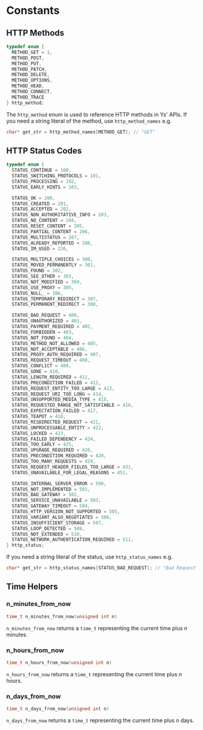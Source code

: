 # Constants

## HTTP Methods

```c
typedef enum {
  METHOD_GET = 1,
  METHOD_POST,
  METHOD_PUT,
  METHOD_PATCH,
  METHOD_DELETE,
  METHOD_OPTIONS,
  METHOD_HEAD,
  METHOD_CONNECT,
  METHOD_TRACE
} http_method;
```

The `http_method` enum is used to reference HTTP methods in Ys' APIs. If you need a string literal of the method, use `http_method_names` e.g.

```c
char* get_str = http_method_names[METHOD_GET]; // "GET"
```

## HTTP Status Codes

```c
typedef enum {
  STATUS_CONTINUE = 100,
  STATUS_SWITCHING_PROTOCOLS = 101,
  STATUS_PROCESSING = 102,
  STATUS_EARLY_HINTS = 103,

  STATUS_OK = 200,
  STATUS_CREATED = 201,
  STATUS_ACCEPTED = 202,
  STATUS_NON_AUTHORITATIVE_INFO = 203,
  STATUS_NO_CONTENT = 204,
  STATUS_RESET_CONTENT = 205,
  STATUS_PARTIAL_CONTENT = 206,
  STATUS_MULTISTATUS = 207,
  STATUS_ALREADY_REPORTED = 208,
  STATUS_IM_USED = 226,

  STATUS_MULTIPLE_CHOICES = 300,
  STATUS_MOVED_PERMANENTLY = 301,
  STATUS_FOUND = 302,
  STATUS_SEE_OTHER = 303,
  STATUS_NOT_MODIFIED = 304,
  STATUS_USE_PROXY = 305,
  STATUS_NULL_ = 306,
  STATUS_TEMPORARY_REDIRECT = 307,
  STATUS_PERMANENT_REDIRECT = 308,

  STATUS_BAD_REQUEST = 400,
  STATUS_UNAUTHORIZED = 401,
  STATUS_PAYMENT_REQUIRED = 402,
  STATUS_FORBIDDEN = 403,
  STATUS_NOT_FOUND = 404,
  STATUS_METHOD_NOT_ALLOWED = 405,
  STATUS_NOT_ACCEPTABLE = 406,
  STATUS_PROXY_AUTH_REQUIRED = 407,
  STATUS_REQUEST_TIMEOUT = 408,
  STATUS_CONFLICT = 409,
  STATUS_GONE = 410,
  STATUS_LENGTH_REQUIRED = 411,
  STATUS_PRECONDITION_FAILED = 412,
  STATUS_REQUEST_ENTITY_TOO_LARGE = 413,
  STATUS_REQUEST_URI_TOO_LONG = 414,
  STATUS_UNSUPPORTED_MEDIA_TYPE = 415,
  STATUS_REQUESTED_RANGE_NOT_SATISFIABLE = 416,
  STATUS_EXPECTATION_FAILED = 417,
  STATUS_TEAPOT = 418,
  STATUS_MISDIRECTED_REQUEST = 421,
  STATUS_UNPROCESSABLE_ENTITY = 422,
  STATUS_LOCKED = 423,
  STATUS_FAILED_DEPENDENCY = 424,
  STATUS_TOO_EARLY = 425,
  STATUS_UPGRADE_REQUIRED = 426,
  STATUS_PRECONDITION_REQUIRED = 428,
  STATUS_TOO_MANY_REQUESTS = 429,
  STATUS_REQUEST_HEADER_FIELDS_TOO_LARGE = 431,
  STATUS_UNAVAILABLE_FOR_LEGAL_REASONS = 451,

  STATUS_INTERNAL_SERVER_ERROR = 500,
  STATUS_NOT_IMPLEMENTED = 501,
  STATUS_BAD_GATEWAY = 502,
  STATUS_SERVICE_UNAVAILABLE = 503,
  STATUS_GATEWAY_TIMEOUT = 504,
  STATUS_HTTP_VERSION_NOT_SUPPORTED = 505,
  STATUS_VARIANT_ALSO_NEGOTIATES = 506,
  STATUS_INSUFFICIENT_STORAGE = 507,
  STATUS_LOOP_DETECTED = 508,
  STATUS_NOT_EXTENDED = 510,
  STATUS_NETWORK_AUTHENTICATION_REQUIRED = 511,
} http_status;
```

If you need a string literal of the status, use `http_status_names` e.g.

```c
char* get_str = http_status_names[STATUS_BAD_REQUEST]; // "Bad Request"
```

## Time Helpers

### n_minutes_from_now

```c
time_t n_minutes_from_now(unsigned int n)
```

`n_minutes_from_now` returns a `time_t` representing the current time plus *n* minutes.


### n_hours_from_now

```c
time_t n_hours_from_now(unsigned int n)
```

`n_hours_from_now` returns a `time_t` representing the current time plus *n* hours.

### n_days_from_now

```c
time_t n_days_from_now(unsigned int n)
```

`n_days_from_now` returns a `time_t` representing the current time plus *n* days.
